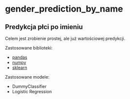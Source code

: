 # gender_prediction_by_name

## Predykcja płci po imieniu

Celem jest zrobienie prostej, ale już wartościowej predykcji.

Zastosowane biblioteki:

* [pandas](http://pandas.pydata.org/)
* [numpy](http://www.numpy.org/)
* [sklearn](http://scikit-learn.org/)

Zastosowane modele:

* DummyClassifier
* Logistic Regression
